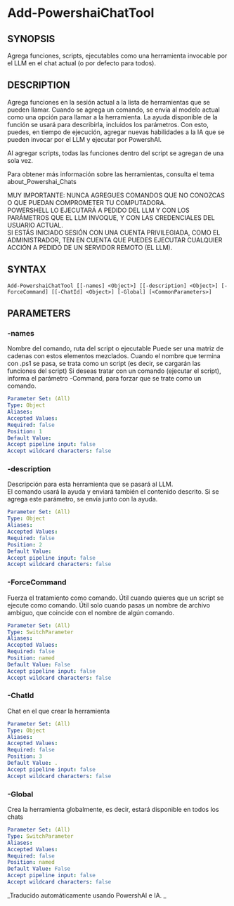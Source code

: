﻿---
external help file: powershai-help.xml
schema: 2.0.0
powershai: true
---

# Add-PowershaiChatTool

## SYNOPSIS <!--!= @#Synop !-->
Agrega funciones, scripts, ejecutables como una herramienta invocable por el LLM en el chat actual (o por defecto para todos).

## DESCRIPTION <!--!= @#Desc !-->
Agrega funciones en la sesión actual a la lista de herramientas que se pueden llamar.
Cuando se agrega un comando, se envía al modelo actual como una opción para llamar a la herramienta.
La ayuda disponible de la función se usará para describirla, incluidos los parámetros.
Con esto, puedes, en tiempo de ejecución, agregar nuevas habilidades a la IA que se pueden invocar por el LLM y ejecutar por PowershAI.  

Al agregar scripts, todas las funciones dentro del script se agregan de una sola vez.

Para obtener más información sobre las herramientas, consulta el tema about_Powershai_Chats

MUY IMPORTANTE: 
NUNCA AGREGUES COMANDOS QUE NO CONOZCAS O QUE PUEDAN COMPROMETER TU COMPUTADORA.  
POWERSHELL LO EJECUTARÁ A PEDIDO DEL LLM Y CON LOS PARÁMETROS QUE EL LLM INVOQUE, Y CON LAS CREDENCIALES DEL USUARIO ACTUAL.  
SI ESTÁS INICIADO SESIÓN CON UNA CUENTA PRIVILEGIADA, COMO EL ADMINISTRADOR, TEN EN CUENTA QUE PUEDES EJECUTAR CUALQUIER ACCIÓN A PEDIDO DE UN SERVIDOR REMOTO (EL LLM).

## SYNTAX <!--!= @#Syntax !-->

```
Add-PowershaiChatTool [[-names] <Object>] [[-description] <Object>] [-ForceCommand] [[-ChatId] <Object>] [-Global] [<CommonParameters>]
```

## PARAMETERS <!--!= @#Params !-->

### -names
Nombre del comando, ruta del script o ejecutable
Puede ser una matriz de cadenas con estos elementos mezclados.
Cuando el nombre que termina con .ps1 se pasa, se trata como un script (es decir, se cargarán las funciones del script)
Si deseas tratar con un comando (ejecutar el script), informa el parámetro -Command, para forzar que se trate como un comando.

```yml
Parameter Set: (All)
Type: Object
Aliases: 
Accepted Values: 
Required: false
Position: 1
Default Value: 
Accept pipeline input: false
Accept wildcard characters: false
```

### -description
Descripción para esta herramienta que se pasará al LLM.  
El comando usará la ayuda y enviará también el contenido descrito.
Si se agrega este parámetro, se envía junto con la ayuda.

```yml
Parameter Set: (All)
Type: Object
Aliases: 
Accepted Values: 
Required: false
Position: 2
Default Value: 
Accept pipeline input: false
Accept wildcard characters: false
```

### -ForceCommand
Fuerza el tratamiento como comando. Útil cuando quieres que un script se ejecute como comando.
Útil solo cuando pasas un nombre de archivo ambiguo, que coincide con el nombre de algún comando.

```yml
Parameter Set: (All)
Type: SwitchParameter
Aliases: 
Accepted Values: 
Required: false
Position: named
Default Value: False
Accept pipeline input: false
Accept wildcard characters: false
```

### -ChatId
Chat en el que crear la herramienta

```yml
Parameter Set: (All)
Type: Object
Aliases: 
Accepted Values: 
Required: false
Position: 3
Default Value: .
Accept pipeline input: false
Accept wildcard characters: false
```

### -Global
Crea la herramienta globalmente, es decir, estará disponible en todos los chats

```yml
Parameter Set: (All)
Type: SwitchParameter
Aliases: 
Accepted Values: 
Required: false
Position: named
Default Value: False
Accept pipeline input: false
Accept wildcard characters: false
```




<!--PowershaiAiDocBlockStart-->
_Traducido automáticamente usando PowershAI e IA. 
_
<!--PowershaiAiDocBlockEnd-->

